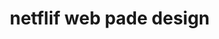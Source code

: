 # netflif web pade design 
<!DOCTYPE html>
<html lang="en">
<head>
    <meta charset="UTF-8">
    <meta http-equiv="X-UA-Compatible" content="IE=edge">
    <meta name="viewport" content="width= , initial-scale=1.0">
    <title>Document</title>
    <style>
        *{
            box-sizing: border-box;
            margin: 0;
            padding: 0;
        }
        header {
            padding: 10px 30px;
            position: relative;
            z-index: 10;
        }
        .logo{
            background-image: url("netflilogo-removebg-preview.png");
            height: 73px;
            width: 200px;
            background-size:cover ;
            background-position: center;
            background-repeat: no-repeat;
            display: inline-block;
            /*border: 2px solid red;*/
        }
        .language {
            background-color: transparent;
            color: white;
            padding: 6px 10px;
            border-radius: 3px;
            position: absolute;
            top: 35px;
            right: 148px;
            font-size: 17px;
        }
        nav{
            display: inline-block ;
            position: absolute;
            top: 32px;
            right: 50px;
        }
        
        nav button{
            background-color: red;
            color: white;
            font-size: 18px;
            padding: 8px 10px;
            border: none;
            border-radius: 3px;
        }
        .hero-image{
            background-image: linear-gradient( 
                rgba(0, 0, 0, 0.503),
                rgba(0, 0, 0, 0.720)),
                url("backgroundimg.jpeg");
                /*border: 3px solid black;*/
                height: 850px;
                background-repeat: no-repeat;
                background-size:cover;
                position: relative;
                top: -100px;
        }
        .hero-content {
            text-align: center;
            position: absolute;
            /*border: 4px solid white;*/
            top: 230px;
            left: 379px;
         }
         .hero-content h1 {
            color: white;
            font-size: 60px;
            font-weight: bold;
         }
        .hero-content h2{
            color: white;
            font-size: 25px;
            padding: 10px 0px;
        }
        .hero-content p {
            color: white;
            padding: 10px 0px;
            font-size: 20px;
        }
        .hero-content form :nth-child(1){
            height: 60px;
            width: 450px;
            padding: 0px 10px ;
            font-size: 18px;
        }
        .hero-content form :last-child{
            height: 40px;
            background-color: red;
            padding: 0px 20px;
            /*font-sizi: 20px;*/
            color: white;
            height: 60px;
            border: none;
            width: 171px;
            font-size: 18px;
        }
        .hero-content form :last-child:hover{
          
          background-color:rgba(255, 0, 0, 0.82);
        }
    
         
        .TV-block {
    background-image: url("tvvideo.m4v");
  /* border: 2px solid red; */
  background-color: black;
  color: white;
  position: relative;
  top: -100px;
  border-top: 10px solid #222;
  padding: 50px 100px;
  height: 428px;
  overflow: hidden;
}

.TV-content {
  /* border: 2px solid red; */
  display: inline-block;
  position: absolute;

  top: 133px;
  left: 150px;
}

.TV-content h2 {
  font-size: 60px;
  padding: 10px 0px;
}

.TV-content h3 {
  font-size: 25px;
}
.TV-video {
  border: 2px solid red;
  display: inline-block;
  position: absolute;
  right: 100px;
  top: 100px;
}

.TV-video img {
  position: absolute;
    width: 617px;
    left: -540px;
    bottom: -328px;
    z-index: 2;
}
.TV-video video {
  position: absolute;
  width: 290px;
  left: -379px;
  bottom: -194px;
  z-index: 1;
}




        /*.story1{
            background-color: black;
            background-size: cover;
            position: relative;
            border-bottom: 0px solid #171616;
            top: -100;
            height: 470px;
            color: white;
            box-sizing: border-box;
            padding: 130px 100px;
        }
        .story1 h1{
        font-size: 50px;
        }
        .story1 h2{
            font-size: 25px;
            padding: 24px 0px;
        }
        .hero-story1{
            background-image: url("mobile-0819.jpg");
            background-repeat: no-repeat;
            background-size: 250px;
            height: 400px;
            width: 590px;
            padding: 100px 120px;
            display: inline-block;
        }
        .story3{
            background-color: black;
            background-size: cover;
            position: relative;
            border-bottom: 0px solid #171616;
            top: -100px;
            height: 500px;
            color: white;
            box-sizing: border-box;
            padding: 190px 100px;
        }
        .story3 h1{
            font-size: 50px;
        }
        .story3 h2{
            font-size: 25px;
            padding: 22px 0px;
        }
        .hero-story{
            background-image: url("tv.png");
            background-repeat: no-repeat;
            background-size: 510px;
            height: 440px;
            width: 500px;
            padding: 0px 120px 1px 100px;
            display: inline-block;
        }
        .video{
            background-color: transparent;
        }
        .story4{
            background-color: black;
            background-size: cover;
            position: fixed;
        }*/


        </style>
</head>
<body>
    <header>
   <div class="logo"></div>
    <select name="language" class="language">
    <option value="english">English</option>
    <option value="hindi">हिन्दी</option>
    </select>
    <nav>
        <button class="sign">Sign In</button>
    </nav>
  </header> 
  <section class="hero-image">
    <section class="hero-content">
        <h1>
            unlimited movies, TV <br/>
            shows and more.
         </h1>
         <h2>watch anywhere. Cancel anytime.</h2>
         <p>
            ready to watch? Enter your email to create or restart your membership.
         </p>
         <form action ="">
            <input
            type="serarch"
            name=""
            id=""
            placeholder="Email address" />
            <input type="submit" value="Started>"/>
        </form>
    </section>
  </section>
  <section class="TV-block">
    <article>
      <div class="TV-content">
        <h2>Enjoy on your TV.</h2>
         <h3> 
          Watch on smart TVs, PlayStation, Xbox,<br />
          Chromecast, Apple TV, Blu-ray players and<br />
          more.
        </h3>
      </div>
      <div class="TV-video">
        <img
          src="tv.png"
          alt="tvvideo"
          />
          <video autoplay loop>
            <source=""
              src=""
            />
          </video>
        </div>
      </article>
    </section>
    

  <section class="TV-block">
    <article>
      <div class="TV-content">
        <h2>Download your shows to watch offline.</h2>
        <h3>
            Save your favourites easily and always have something to watch.<br/>
        </h3>
      </div>
      <div class="TV-video">
        <img
          src="mobilenet.jpg"
          alt=""
        />
        <video autoplay loop>
          <source
            src="https://assets.nflxext.com/ffe/siteui/acquisition/ourStory/fuji/desktop/video-tv-in-0819.m4v"
          />
        </video>
      </div>
    </article>
  </section>


  <section class="TV-block">
    <article>
      <div class="TV-content">
        <h2>Watch everywhere..</h2>
        <h3>
            Stream unlimited movies and TV shows on your phone,<br/>
             tablet, laptop, and TV.<br/>
        </h3>
      </div>
      <div class="TV-video">
        <img
          src="device.png"
          alt=""
        />
        <video autoplay loop>
          <source
            src="videonetflix.mp4"
          />     .
        </video>
      </div>
    </article>
  </section>
</body>



<section class="TV-block">
    <article>
      <div class="TV-content">
        
        <h2>Create profiles for children.</h2>
        <h3>
             Send children on adventures with their </br>
             favourite characters in a space made just for </br>
             them—free with your membership.</br>
        </h3>
      </div>
      <div class="TV-video">
        <img
          src="netflixchild.png"
          alt=""
          
        />
         <video autoplay loop> 
          <source
            src=""
          /> 
        </video>
      </div>
    </article>
  </section>

 </body>
</html> 
